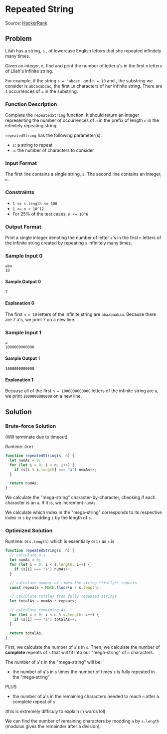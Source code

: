 # Repeated String

Source: [HackerRank](https://www.hackerrank.com/challenges/repeated-string/problem?h_l=interview&playlist_slugs%5B%5D%5B%5D=interview-preparation-kit&playlist_slugs%5B%5D%5B%5D=warmup)

## Problem

Lilah has a string, `s` , of lowercase English letters that she repeated infinitely many times.

Given an integer, `n`, find and print the number of letter `a`'s in the first `n` letters of Lilah's infinite string.

For example, if the string `s = 'abcac'` and `n = 10` and , the substring we consider is `abcacabcac`, the first `10` characters of her infinite string. There are `4` occurrences of `a` in the substring.

### Function Description

Complete the `repeatedString` function. It should return an integer representing the number of occurrences of `a` in the prefix of length `n` in the infinitely repeating string.

`repeatedString` has the following parameter(s):

- `s`: a string to repeat
- `n`: the number of characters to consider

### Input Format

The first line contains a single string, `s`.
The second line contains an integer, `n`.

### Constraints

- `1 <= s.length <= 100`
- `1 <= n < 10^12`
- For 25% of the test cases, `n <= 10^6`

### Output Format

Print a single integer denoting the number of letter `a`'s in the first `n` letters of the infinite string created by repeating `s` infinitely many times.

### Sample Input 0

```
aba
10
```

#### Sample Output 0

```
7
```

#### Explanation 0

The first `n = 10` letters of the infinite string are `abaabaabaa`. Because there are 7 a's, we print 7 on a new line.

### Sample Input 1

```
a
1000000000000
```

#### Sample Output 1

```
1000000000000
```

#### Explanation 1

Because all of the first `n = 1000000000000` letters of the infinite string are `a`, we print `1000000000000` on a new line.

## Solution

### Brute-force Solution

(Will terminate due to timeout)

Runtime: `O(n)`

```js
function repeatedString(s, n) {
  let numAs = 0;
  for (let i = 0; i < n; i++) {
    if (s[i % s.length] === "a") numAs++;
  }

  return numAs;
}
```

We calculate the "mega-string" character-by-character, checking if each character is an `a`. If it is, we increment `numAs`.

We calculate which index in the "mega-string" corresponds to its respective index in `s` by modding `i` by the length of `s`.

### Optimized Solution

Runtime: `O(s.length)` which is essentially `O(1)` as `s` is

```js
function repeatedString(s, n) {
  // calculate a's
  let numAs = 0;
  for (let i = 0; i < s.length; i++) {
    if (s[i] === "a") numAs++;
  }

  // calculate number of times the string **fully** repeats
  const repeats = Math.floor(n / s.length);

  // calculate totalAs from fully repeated strings
  let totalAs = numAs * repeats;

  // calculate remaining As
  for (let i = 0; i < n % s.length; i++) {
    if (s[i] === "a") totalAs++;
  }

  return totalAs;
}
```

First, we calculate the number of `a`'s in `s`. Then, we calculate the number of **complete** repeats of `s` that will fit into our "mega-string" of `n` characters.

The number of `a`'s in the "mega-string" will be:

- the number of `a`'s in `s` times the number of times `s` is fully repeated in the "mega-string"

PLUS

- the number of `a`'s in the remaining characters needed to reach `n` after a complete repeat of `s`

(this is extremely difficuly to explain in words lol)

We can find the number of remaining characters by modding `n` by `s.length` (modulus gives the remainder after a division).
